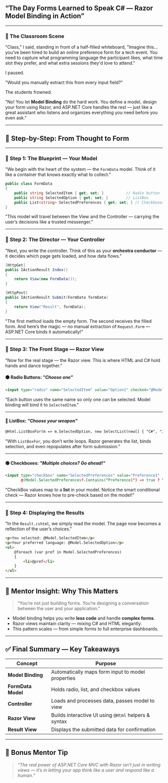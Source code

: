 
##  “The Day Forms Learned to Speak C# — Razor Model Binding in Action”

---

### 📖 The Classroom Scene

"Class," I said, standing in front of a half-filled whiteboard, "Imagine this… you’ve been hired to build an online preference form for a tech event. You need to capture what programming language the participant likes, what time slot they prefer, and what extra sessions they'd love to attend."

I paused.

"Would you manually extract this from every input field?"

The students frowned.

"No! You let **Model Binding** do the hard work. You define a model, design your form using Razor, and ASP.NET Core handles the rest — just like a great assistant who listens and organizes everything you need before you even ask."

---

## 🎯 Step-by-Step: From Thought to Form

---

### 🧱 Step 1: **The Blueprint — Your Model**

"We begin with the heart of the system — the `FormData` model. Think of it like a container that knows exactly what to collect."

```csharp
public class FormData
{
    public string SelectedItem { get; set; }          // Radio button
    public string SelectedOption { get; set; }        // ListBox
    public List<string> SelectedPreferences { get; set; } // Checkboxes
}
```

"This model will travel between the View and the Controller — carrying the user’s decisions like a trusted messenger."

---

### 🧭 Step 2: **The Director — Your Controller**

"Next, you write the controller. Think of this as your **orchestra conductor** — it decides which page gets loaded, and how data flows."

```csharp
[HttpGet]
public IActionResult Index()
{
    return View(new FormData());
}

[HttpPost]
public IActionResult Submit(FormData formData)
{
    return View("Result", formData);
}
```

"The first method loads the empty form. The second receives the filled form. And here’s the magic — no manual extraction of `Request.Form` — ASP.NET Core binds it automatically!"

---

### 🎨 Step 3: **The Front Stage — Razor View**

"Now for the real stage — the Razor view. This is where HTML and C# hold hands and dance together."

#### 🟠 Radio Buttons: *"Choose one"*

```html
<input type="radio" name="SelectedItem" value="Option1" checked="@Model.SelectedItem == "Option1"" />
```

"Each button uses the same name so only one can be selected. Model binding will bind it to `SelectedItem`."

---

#### 🔵 ListBox: *"Choose your weapon"*

```html
@Html.ListBoxFor(m => m.SelectedOption, new SelectList(new[] { "C#", "Java", "Python" }))
```

"With `ListBoxFor`, you don’t write loops. Razor generates the list, binds selection, and even repopulates after form submission."

---

#### 🟢 Checkboxes: *"Multiple choices? Go ahead!"*

```html
<input type="checkbox" name="SelectedPreferences" value="Preference1"
       @(Model.SelectedPreferences?.Contains("Preference1") == true ? "checked" : "") />
```

"CheckBox values map to a **list** in your model. Notice the smart conditional check — Razor knows how to pre-check based on the model!"

---

### 🧪 Step 4: **Displaying the Results**

"In the `Result.cshtml`, we simply read the model. The page now becomes a reflection of the user’s choices."

```html
<p>You selected: @Model.SelectedItem</p>
<p>Your preferred language: @Model.SelectedOption</p>
<ul>
    @foreach (var pref in Model.SelectedPreferences)
    {
        <li>@pref</li>
    }
</ul>
```

---

## 🧠 Mentor Insight: Why This Matters

> “You’re not just building forms. You’re designing a conversation between the user and your application.”

* Model binding helps you write **less code** and handle **complex forms**.
* Razor views maintain clarity — mixing C# and HTML elegantly.
* This pattern scales — from simple forms to full enterprise dashboards.

---

## ✅ Final Summary — Key Takeaways

| Concept            | Purpose                                              |
| ------------------ | ---------------------------------------------------- |
| **Model Binding**  | Automatically maps form input to model properties    |
| **FormData Model** | Holds radio, list, and checkbox values               |
| **Controller**     | Loads and processes data, passes model to view       |
| **Razor View**     | Builds interactive UI using `@Html` helpers & syntax |
| **Result View**    | Displays the submitted data for confirmation         |

---

## 🎁 Bonus Mentor Tip

> *“The real power of ASP.NET Core MVC with Razor isn’t just in writing views — it’s in letting your app think like a user and respond like a human.”*

